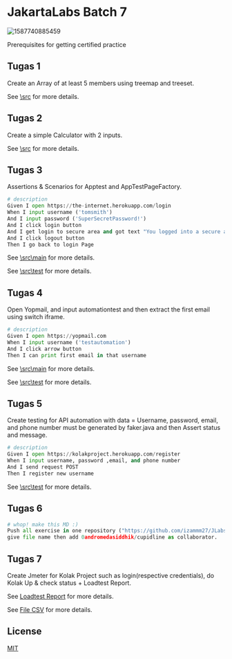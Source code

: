 
# JakartaLabs Batch 7

![1587740885459](https://user-images.githubusercontent.com/49851958/156390879-dceacd16-ee47-4b9e-bbd7-3ec57616296d.jpg)

Prerequisites for getting certified practice

## Tugas 1

Create an Array of at least 5 members using treemap and treeset.

See [\src](https://github.com/izammm27/JLabs-tugasBatch7/tree/master/Tugas1/src/com/Tugas1) for more details.

## Tugas 2

Create a simple Calculator with 2 inputs.

See [\src](https://github.com/izammm27/JLabs-tugasBatch7/tree/master/Tugas2/src/Tugas2) for more details.

## Tugas 3

Assertions & Scenarios for Apptest and AppTestPageFactory.

```python
# description
Given I open https://the-internet.herokuapp.com/login
When I input username ('tomsmith')
And I input password ('SuperSecretPassword!')
And I click login button
And I get login to secure area and got text "You logged into a secure area!"
And I click logout button
Then I go back to login Page

```
See [\src\main](https://github.com/izammm27/JLabs-tugasBatch7/tree/master/Tugas3/src/main/java/february2022/pages) for more details.

See [\src\test](https://github.com/izammm27/JLabs-tugasBatch7/tree/master/Tugas3/src/test/java/february2022/Tugas3) for more details.

## Tugas 4

Open Yopmail, and input automationtest and then extract the first email using switch iframe.

```python
# description
Given I open https://yopmail.com
When I input username ('testautomation')
And I click arrow button
Then I can print first email in that username

```

See [\src\main](https://github.com/izammm27/JLabs-tugasBatch7/tree/master/Tugas4/src/main/java/february2022/pages) for more details.

See [\src\test](https://github.com/izammm27/JLabs-tugasBatch7/tree/master/Tugas4/src/test/java/february2022/Tugas4) for more details.
## Tugas 5

Create testing for API automation with data = Username, password, email, and phone number must be generated by faker.java and then Assert status and message.
```python
# description
Given I open https://kolakproject.herokuapp.com/register
When I input username, password ,email, and phone number
And I send request POST
Then I register new username

```

See [\src\test](https://github.com/izammm27/JLabs-tugasBatch7/tree/master/Tugas5/src/test/java/february2022/Tugas5) for more details.
## Tugas 6

```python
# whop! make this MD :)
Push all exercise in one repository ("https://github.com/izammm27/JLabs-tugasBatch7"), 
give file name then add 0andromedasiddhik/cupidline as collaborator.
```

## Tugas 7

Create Jmeter for Kolak Project such as login(respective credentials), 
do Kolak Up & check status +  Loadtest Report.

See [Loadtest Report](https://github.com/izammm27/JLabs-tugasBatch7/blob/master/Tugas7/Tugas7%20Loadtest%20Report.docx) for more details.

See [File CSV](https://github.com/izammm27/JLabs-tugasBatch7/blob/master/Tugas7/Tugas7.csv) for more details.

## License
[MIT](https://choosealicense.com/licenses/mit/)
